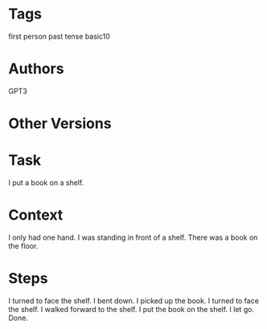 # Tags

first person
past tense
basic10

# Authors

GPT3

# Other Versions

# Task

I put a book on a shelf.

# Context

I only had one hand.
I was standing in front of a shelf.
There was a book on the floor.

# Steps

I turned to face the shelf.
I bent down.
I picked up the book.
I turned to face the shelf.
I walked forward to the shelf.
I put the book on the shelf.
I let go.
Done.
